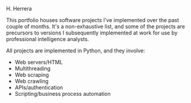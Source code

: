 H. Herrera

This portfolio houses software projects I've implemented over the past couple of months. It's a non-exhaustive list, and some of the projects are precursors to versions I subsequently implemented at work for use by professional intelligence analysts.

All projects are implemented in Python, and they involve:
- Web servers/HTML
- Multithreading
- Web scraping
- Web crawling
- APIs/authentication
- Scripting/business process automation

